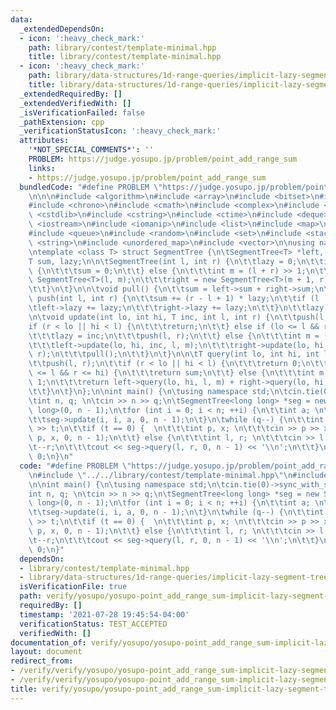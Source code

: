 ```yaml
---
data:
  _extendedDependsOn:
  - icon: ':heavy_check_mark:'
    path: library/contest/template-minimal.hpp
    title: library/contest/template-minimal.hpp
  - icon: ':heavy_check_mark:'
    path: library/data-structures/1d-range-queries/implicit-lazy-segment-tree.hpp
    title: library/data-structures/1d-range-queries/implicit-lazy-segment-tree.hpp
  _extendedRequiredBy: []
  _extendedVerifiedWith: []
  _isVerificationFailed: false
  _pathExtension: cpp
  _verificationStatusIcon: ':heavy_check_mark:'
  attributes:
    '*NOT_SPECIAL_COMMENTS*': ''
    PROBLEM: https://judge.yosupo.jp/problem/point_add_range_sum
    links:
    - https://judge.yosupo.jp/problem/point_add_range_sum
  bundledCode: "#define PROBLEM \"https://judge.yosupo.jp/problem/point_add_range_sum\"\
    \n\n\n#include <algorithm>\n#include <array>\n#include <bitset>\n#include <cassert>\n\
    #include <chrono>\n#include <cmath>\n#include <complex>\n#include <cstdio>\n#include\
    \ <cstdlib>\n#include <cstring>\n#include <ctime>\n#include <deque>\n#include\
    \ <iostream>\n#include <iomanip>\n#include <list>\n#include <map>\n#include <numeric>\n\
    #include <queue>\n#include <random>\n#include <set>\n#include <stack>\n#include\
    \ <string>\n#include <unordered_map>\n#include <vector>\n\nusing namespace std;\n\
    \ntemplate <class T> struct SegmentTree {\n\tSegmentTree<T> *left, *right;\n\t\
    T sum, lazy;\n\n\tSegmentTree(int l, int r) {\n\t\tlazy = 0;\n\t\tif (l == r)\
    \ {\n\t\t\tsum = 0;\n\t\t} else {\n\t\t\tint m = (l + r) >> 1;\n\t\t\tleft = new\
    \ SegmentTree<T>(l, m);\n\t\t\tright = new SegmentTree<T>(m + 1, r);\n\t\t\tpull();\n\
    \t\t}\n\t}\n\n\tvoid pull() {\n\t\tsum = left->sum + right->sum;\n\t}\n\n\tvoid\
    \ push(int l, int r) {\n\t\tsum += (r - l + 1) * lazy;\n\t\tif (l != r) {\n\t\t\
    \tleft->lazy += lazy;\n\t\t\tright->lazy += lazy;\n\t\t}\n\t\tlazy = 0;\n\t}\n\
    \n\tvoid update(int lo, int hi, T inc, int l, int r) {\n\t\tpush(l, r);\n\t\t\
    if (r < lo || hi < l) {\n\t\t\treturn;\n\t\t} else if (lo <= l && r <= hi) {\n\
    \t\t\tlazy = inc;\n\t\t\tpush(l, r);\n\t\t} else {\n\t\t\tint m = (l + r) >> 1;\n\
    \t\t\tleft->update(lo, hi, inc, l, m);\n\t\t\tright->update(lo, hi, inc, m + 1,\
    \ r);\n\t\t\tpull();\n\t\t}\n\t}\n\n\tT query(int lo, int hi, int l, int r) {\n\
    \t\tpush(l, r);\n\t\tif (r < lo || hi < l) {\n\t\t\treturn 0;\n\t\t} else if (lo\
    \ <= l && r <= hi) {\n\t\t\treturn sum;\n\t\t} else {\n\t\t\tint m = (l + r) >>\
    \ 1;\n\t\t\treturn left->query(lo, hi, l, m) + right->query(lo, hi, m + 1, r);\n\
    \t\t}\n\t}\n};\n\nint main() {\n\tusing namespace std;\n\tcin.tie(0)->sync_with_stdio(0);\n\
    \tint n, q; \n\tcin >> n >> q;\n\tSegmentTree<long long> *seg = new SegmentTree<long\
    \ long>(0, n - 1);\n\tfor (int i = 0; i < n; ++i) {\n\t\tint a; \n\t\tcin >> a;\n\
    \t\tseg->update(i, i, a, 0, n - 1);\n\t}\n\twhile (q--) {\n\t\tint t;\n\t\tcin\
    \ >> t;\n\t\tif (t == 0) {  \n\t\t\tint p, x; \n\t\t\tcin >> p >> x;\n\t\t\tseg->update(p,\
    \ p, x, 0, n - 1);\n\t\t} else {\n\t\t\tint l, r; \n\t\t\tcin >> l >> r;\n\t\t\
    \t--r;\n\t\t\tcout << seg->query(l, r, 0, n - 1) << '\\n';\n\t\t}\n\t}\n\treturn\
    \ 0;\n}\n"
  code: "#define PROBLEM \"https://judge.yosupo.jp/problem/point_add_range_sum\"\n\
    \n#include \"../../library/contest/template-minimal.hpp\"\n#include \"../../library/data-structures/1d-range-queries/implicit-lazy-segment-tree.hpp\"\
    \n\nint main() {\n\tusing namespace std;\n\tcin.tie(0)->sync_with_stdio(0);\n\t\
    int n, q; \n\tcin >> n >> q;\n\tSegmentTree<long long> *seg = new SegmentTree<long\
    \ long>(0, n - 1);\n\tfor (int i = 0; i < n; ++i) {\n\t\tint a; \n\t\tcin >> a;\n\
    \t\tseg->update(i, i, a, 0, n - 1);\n\t}\n\twhile (q--) {\n\t\tint t;\n\t\tcin\
    \ >> t;\n\t\tif (t == 0) {  \n\t\t\tint p, x; \n\t\t\tcin >> p >> x;\n\t\t\tseg->update(p,\
    \ p, x, 0, n - 1);\n\t\t} else {\n\t\t\tint l, r; \n\t\t\tcin >> l >> r;\n\t\t\
    \t--r;\n\t\t\tcout << seg->query(l, r, 0, n - 1) << '\\n';\n\t\t}\n\t}\n\treturn\
    \ 0;\n}"
  dependsOn:
  - library/contest/template-minimal.hpp
  - library/data-structures/1d-range-queries/implicit-lazy-segment-tree.hpp
  isVerificationFile: true
  path: verify/yosupo/yosupo-point_add_range_sum-implicit-lazy-segment-tree.test.cpp
  requiredBy: []
  timestamp: '2021-07-28 19:45:54-04:00'
  verificationStatus: TEST_ACCEPTED
  verifiedWith: []
documentation_of: verify/yosupo/yosupo-point_add_range_sum-implicit-lazy-segment-tree.test.cpp
layout: document
redirect_from:
- /verify/verify/yosupo/yosupo-point_add_range_sum-implicit-lazy-segment-tree.test.cpp
- /verify/verify/yosupo/yosupo-point_add_range_sum-implicit-lazy-segment-tree.test.cpp.html
title: verify/yosupo/yosupo-point_add_range_sum-implicit-lazy-segment-tree.test.cpp
---
```

